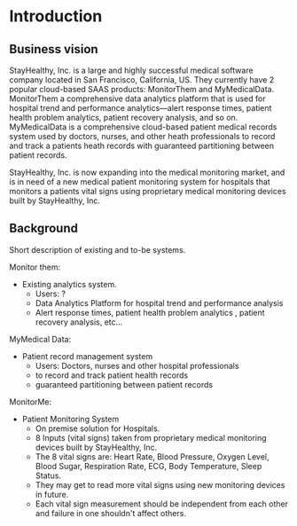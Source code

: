 # Introduction

## Business vision

StayHealthy, Inc. is a large and highly successful medical software company located in San Francisco, California, US. They currently have 2 popular cloud-based SAAS products: MonitorThem and MyMedicalData. MonitorThem a comprehensive data analytics platform that is used for hospital trend and performance analytics—alert response times, patient health problem analytics, patient recovery analysis, and so on. MyMedicalData is a comprehensive cloud-based patient medical records system used by doctors, nurses, and other heath professionals to record and track a patients heath records with guaranteed
partitioning between patient records.

StayHealthy, Inc. is now expanding into the medical monitoring market, and is in need of a new medical patient monitoring system for hospitals that monitors a patients vital signs using proprietary medical monitoring devices built by StayHealthy, Inc.

## Background
Short description of existing and to-be systems.

Monitor them:

* Existing analytics system.
  * Users: ?
  * Data Analytics Platform for hospital trend and performance analysis
  * Alert response times, patient health problem analytics , patient recovery analysis, etc...


MyMedical Data:

* Patient record management system
  * Users: Doctors, nurses and other hospital professionals
  * to record and track patient health records
  * guaranteed partitioning between patient records


MonitorMe:

* Patient Monitoring System
  * On premise solution for Hospitals.
  * 8 Inputs (vital signs) taken from proprietary medical monitoring devices built by StayHealthy, Inc.
  * The 8 vital signs are: Heart Rate, Blood Pressure, Oxygen Level, Blood Sugar, Respiration Rate, ECG, Body Temperature, Sleep Status.
  * They may get to read more vital signs using new monitoring devices in future.
  * Each vital sign measurement should be independent from each other and failure in one shouldn't affect others.
